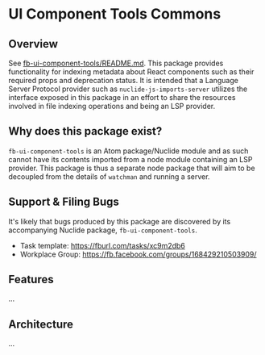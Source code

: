 # UI Component Tools Commons

## Overview

See [fb-ui-component-tools/README.md](../fb-ui-component-tools/README.md).
This package provides functionality for indexing metadata about React components
such as their required props and deprecation status.
It is intended that a Language Server Protocol provider such as
`nuclide-js-imports-server` utilizes the interface exposed in this package in an
effort to share the resources involved in file indexing operations and being an
LSP provider.

## Why does this package exist?

`fb-ui-component-tools` is an Atom package/Nuclide module and as such cannot
have its contents imported from a node module containing an LSP provider.
This package is thus a separate node package that will aim to be decoupled from
the details of `watchman` and running a server.

## Support & Filing Bugs

It's likely that bugs produced by this package are discovered by its
accompanying Nuclide package, `fb-ui-component-tools`.

- Task template: https://fburl.com/tasks/xc9m2db6
- Workplace Group: https://fb.facebook.com/groups/168429210503909/

## Features

…

## Architecture

…
